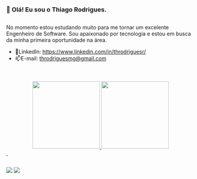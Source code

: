 <h3 dir="auto">👋 Olá! Eu sou o Thiago Rodrigues.</h3>

<h2 dir="auto"></h2>

No momento estou estudando muito para me tornar um excelente Engenheiro de Software. Sou apaixonado por tecnologia e estou em busca da minha primeira oportunidade na área.

- 💼LinkedIn: https://www.linkedin.com/in/throdriguesr/
- 📫E-mail: throdriguesmg@gmail.com

<h2 dir="auto"></h2>
 
<div align="center">
  <a href="https://github.com/throdriguesr">
  <img height="180em" src="https://github-readme-stats.vercel.app/api?username=throdriguesr&show_icons=true&theme=dracula&include_all_commits=true&count_private=true"/>
  <img height="180em" src="https://github-readme-stats.vercel.app/api/top-langs/?username=throdriguesr&layout=compact&langs_count=7&theme=dracula"/>
</div>
 
<h2 dir="auto"></h2>
  
<div> 
  
  <a href = "mailto:throdriguesmg@gmail.com"><img src="https://img.shields.io/badge/-Gmail-%23333?style=for-the-badge&logo=gmail&logoColor=white" target="_blank"></a>
  <a href="https://www.linkedin.com/in/throdriguesr" target="_blank"><img src="https://img.shields.io/badge/-LinkedIn-%230077B5?style=for-the-badge&logo=linkedin&logoColor=white" target="_blank"></a> 
</div>
 
<!---
throdriguesr/throdriguesr is a ✨ special ✨ repository because its `README.md` (this file) appears on your GitHub profile.
You can click the Preview link to take a look at your changes.
--->
